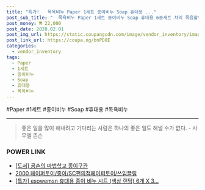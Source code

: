 ```yaml
--- 
title: "특가!   목욕비누 Paper 1세트 종이비누 Soap 휴대용 ..." 
post_sub_title: "  목욕비누 Paper 1세트 종이비누 Soap 휴대용 6종세트 챠리 묶음할인" 
post_money: ₩ 22,000 
post_date: 2020.02.01 
post_img_url: https://static.coupangcdn.com/image/vendor_inventory/images/2017/04/14/18/9/41fac58c-6db8-40ee-9c0b-b0ad2f6e1bdd.jpg 
post_link_url: https://coupa.ng/bnPD8E 
categories: 
  - vendor_inventory 
tags: 
  - Paper 
  - 1세트 
  - 종이비누 
  - Soap 
  - 휴대용 
  - 목욕비누 
--- 
```

  #Paper #1세트 #종이비누 #Soap #휴대용 #목욕비누 
<hr> 

> 좋은 일을 많이 해내려고 기다리는 사람은 하나의 좋은 일도 해낼 수가 없다. - 사무엘 존슨 


### POWER LINK

* <a href="https://blog.naver.com/sakai111/221791724545" target="_blank">[도서] 곰손의 마법학교 종이구관</a>
* <a href="https://blog.naver.com/santokki14/221785652636" target="_blank">2000 페이퍼토이/종이/SC편의점페이퍼토이/쓰임끌림</a>
* <a href="https://blog.naver.com/an0733/221792942523" target="_blank">[특가] esowemsn 휴대용 종이 비누 시트 (색상 랜덤) 6개 X 3...</a>
